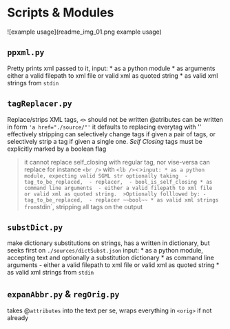 # Scripts & Modules

![example usage](readme_img_01.png example usage)

## `ppxml.py`

Pretty prints xml passed to it, input:
	* as a python module
	* as arguments either a valid filepath to xml file 
	or valid xml as quoted string
	* as valid xml strings from `stdin`

## `tagReplacer.py`

Replace/strips XML tags, 
`<>` should not be written
@atributes can be written in form `'a href="./source/"'`
it defaults to replacing everytag with '' effectively stripping
can selectively change tags if given a pair of tags, 
or selectively strip a tag if given a single one.
_Self Closing_ tags must be explicitly marked by a boolean flag
>it cannot replace self_closing with regular tag, nor vise-versa
>can replace for instance `<br />` with `<lb />`<>`
input:
	* as a python module, expecting valid SGML str
	optionally taking 
		- tag_to_be_replaced, 
		- replacer, 
		- bool_is_self_closing
	* as command line arguments 
		- either a valid filepath to xml file 
		or valid xml as quoted string. 
		>Optionally folllowed by:
		- tag_to_be_replaced, 
		- replacer
		~~bool~~
	* as valid xml strings from `stdin`, 
	stripping all tags on the output

## `substDict.py`

make dictionary substitutions on strings,
has a written in dictionary, 
but seeks first on `./sources/dictSubst.json`
input:
	* as a python module, accepting text 
	and optionally a substitution dictionary
	* as command line arguments 
		- either a valid filepath to xml file 
		or valid xml as quoted string
	* as valid xml strings from `stdin`

## `expanAbbr.py` & `regOrig.py`

takes @`attributes` into the text per se, 
wraps everything in `<orig>` if not already
